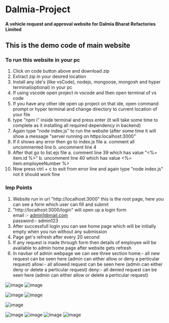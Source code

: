 # Dalmia-Project
#### A vehicle request and approval website for Dalmia Bharat Refactories Limited

## This is the demo code of main website 

### To run this website in your pc 

1. Click on code button above and download zip
2. Extract zip in your desired location
3. Install any ide's (like vsCode), nodejs, mongoose, mongosh and hyper terminal(optional) in your pc 
4. If using vscode open project in vscode and then open terminal of vs code
5. If you have any other ide open up project on that ide, open command prompt or hyper terminal and change directory to current location of your file
6. type "npm i" inside terminal and press enter (it will take some time to complete as it installing all required dependency in backend)
7. Again type "node index.js" to run the website (after some time it will show a message "server running on https:localhost:3000" 
8. If it shows any error then go to index.js file
    a. comment all uncommented line
    b. uncomment line 4
9. After that go to list.ejs file
    a. comment line 39 which has value "<%= item.id %>"
    b. uncomment line 40 which has value <%= item.employeeNumber %>
10. Now press ctrl + c to exit from error line and again type "node index.js" not it should work fine

### Imp Points

1. Website run in url "http://localhost:3000" this is the root page, here you can see a form which user can fill and submit
2. "http://localhost:3000/login" will open up a login form <br>
    email :- admin1@mail.com<br>
    password:- admin123
3. After successfull login you can see home page which will be initially empty when you run without any submission 
4. Page get's refresh after every 20 second
4. If any request is made through form then details of employee will be available to admin home page after website gets refresh
5. In navbar of admin webpage we can see three section
    home:- all new request can be seen here (admin can either allow or deny a perticular request)
    allow:- all allowed request can be seen here (admin can either deny or delete a perticular request)
    deny:- all denied request can be seen here (admin can either allow or delete a perticular request)
    
![image](https://user-images.githubusercontent.com/83783169/188070032-13d53620-edad-4063-8550-a01507a38255.png)
![image](https://user-images.githubusercontent.com/83783169/188070074-2ff57fa1-5685-4e23-9ba9-c56af683caae.png)

![image](https://user-images.githubusercontent.com/83783169/188082552-ddfd53e1-0ef8-42fe-8f9f-8e53f038218d.png)
![image](https://user-images.githubusercontent.com/83783169/188069268-9d9a3a93-f5ae-40bb-9500-1e57a390ce4f.png)

![image](https://user-images.githubusercontent.com/83783169/188070195-f05d4258-3612-4b29-987e-53621d6eeed0.png)

![image](https://user-images.githubusercontent.com/83783169/188069438-a3047318-50d3-4271-a8dd-a643971ae4f7.png)
![image](https://user-images.githubusercontent.com/83783169/188069218-3396e2de-e8a6-4cf7-a9e2-06b8af0128ca.png)
![image](https://user-images.githubusercontent.com/83783169/188069329-91f99518-cfac-4ece-af0f-8cbb2a13a1a2.png)
![image](https://user-images.githubusercontent.com/83783169/188069375-a7acd900-e518-40d3-ab7c-3d6e30cf15cb.png)
